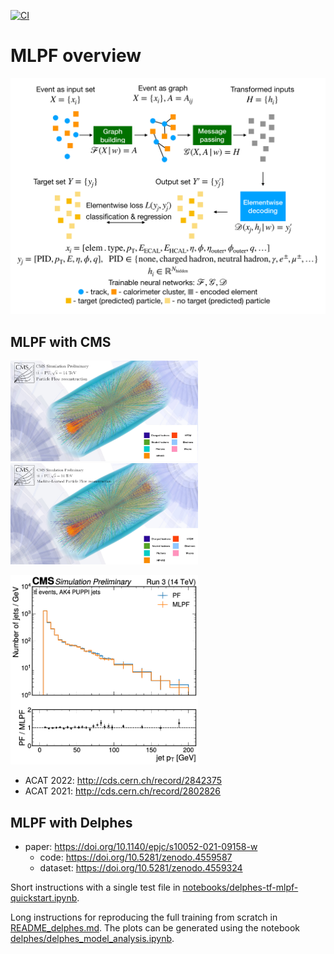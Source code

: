 [![CI](https://github.com/jpata/particleflow/workflows/CI/badge.svg)](https://github.com/jpata/particleflow/actions)

# MLPF overview
<p float="left">
  <img src="images/schematic.png" alt="High-level overview" width="600"/>
</p>

## MLPF with CMS


<p float="left">
  <img src="images/cms/ev_pf.png" alt="PF reconstruction" width="300"/>
  <img src="images/cms/ev_mlpf.png" alt="MLPF reconstruction" width="300"/>
</p>

<p float="left">
  <img src="images/cms/ak4jet_puppi_pt_ttbar.png" alt="PUPPI jets in ttbar" width="300"/>
</p>

  - ACAT 2022: http://cds.cern.ch/record/2842375
  - ACAT 2021: http://cds.cern.ch/record/2802826

## MLPF with Delphes

  - paper: https://doi.org/10.1140/epjc/s10052-021-09158-w
    - code: https://doi.org/10.5281/zenodo.4559587
    - dataset: https://doi.org/10.5281/zenodo.4559324

Short instructions with a single test file in [notebooks/delphes-tf-mlpf-quickstart.ipynb](notebooks/delphes-tf-mlpf-quickstart.ipynb).

Long instructions for reproducing the full training from scratch in [README_delphes.md](README_delphes.md).
The plots can be generated using the notebook [delphes/delphes_model_analysis.ipynb](delphes/delphes_model_analysis.ipynb).
